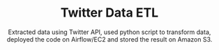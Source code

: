<div align="center">
  
  # Twitter Data ETL
  
  Extracted data using Twitter API, used python script to transform data, deployed the code on Airflow/EC2 and stored the result on Amazon S3.
</div>
